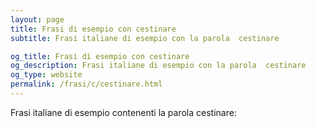 ```yaml
---
layout: page
title: Frasi di esempio con cestinare 
subtitle: Frasi italiane di esempio con la parola  cestinare

og_title: Frasi di esempio con cestinare 
og_description: Frasi italiane di esempio con la parola  cestinare
og_type: website
permalink: /frasi/c/cestinare.html
---
```


Frasi italiane di esempio contenenti la parola cestinare:


